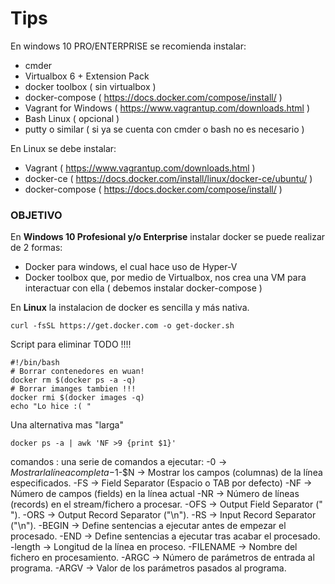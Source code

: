 # Tips

En windows 10 PRO/ENTERPRISE se recomienda instalar:

- cmder
- Virtualbox 6 + Extension Pack
- docker toolbox ( sin virtualbox ) 
- docker-compose ( https://docs.docker.com/compose/install/ )
- Vagrant for Windows ( https://www.vagrantup.com/downloads.html )
- Bash Linux ( opcional )
- putty o similar ( si ya se cuenta con cmder o bash no es necesario ) 

En Linux se debe instalar: 

- Vagrant ( https://www.vagrantup.com/downloads.html )
- docker-ce ( https://docs.docker.com/install/linux/docker-ce/ubuntu/ )
- docker-compose  ( https://docs.docker.com/compose/install/ )

### OBJETIVO

En **Windows 10 Profesional y/o Enterprise** instalar docker se puede realizar de 2 formas:

- Docker para windows, el cual hace uso de Hyper-V
- Docker toolbox que, por medio de Virtualbox, nos crea una VM para interactuar con ella ( debemos instalar docker-compose ) 

En **Linux** la instalacion de docker es sencilla y más nativa.

```curl -fsSL https://get.docker.com -o get-docker.sh```

Script para eliminar TODO !!!!
```
#!/bin/bash
# Borrar contenedores en wuan!
docker rm $(docker ps -a -q)
# Borrar imanges tambien !!! 
docker rmi $(docker images -q)
echo "Lo hice :( "
```

Una alternativa mas "larga"

```docker ps -a | awk 'NF >9 {print $1}'```

comandos : una serie de comandos a ejecutar:
-$0 → Mostrar la línea completa
-$1-$N → Mostrar los campos (columnas) de la línea especificados.
-FS → Field Separator (Espacio o TAB por defecto)
-NF → Número de campos (fields) en la línea actual
-NR → Número de líneas (records) en el stream/fichero a procesar.
-OFS → Output Field Separator (" ").
-ORS → Output Record Separator ("\n").
-RS → Input Record Separator ("\n").
-BEGIN → Define sentencias a ejecutar antes de empezar el procesado.
-END → Define sentencias a ejecutar tras acabar el procesado.
-length → Longitud de la línea en proceso.
-FILENAME → Nombre del fichero en procesamiento.
-ARGC → Número de parámetros de entrada al programa.
-ARGV → Valor de los parámetros pasados al programa.

